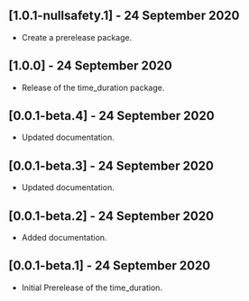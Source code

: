 ## [1.0.1-nullsafety.1] - 24 September 2020
- Create a prerelease package.

## [1.0.0] - 24 September 2020
- Release of the time_duration package.

## [0.0.1-beta.4] - 24 September 2020
- Updated documentation.

## [0.0.1-beta.3] - 24 September 2020
- Updated documentation.

## [0.0.1-beta.2] - 24 September 2020
- Added documentation.

## [0.0.1-beta.1] - 24 September 2020
- Initial Prerelease of the time_duration.
